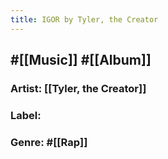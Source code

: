 ```yaml
---
title: IGOR by Tyler, the Creator
---
```


## #[[Music]] #[[Album]]
### Artist: [[Tyler, the Creator]]

### Label:

### Genre: #[[Rap]]

